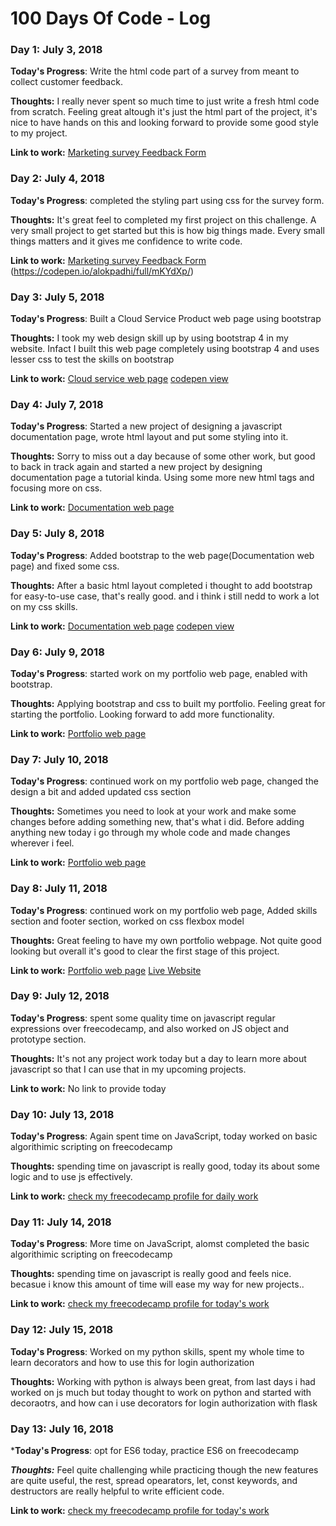 # 100 Days Of Code - Log

### Day 1: July 3, 2018 

**Today's Progress**: Write the html code part of a survey from meant to collect customer feedback.

**Thoughts:** I really never spent so much time to just write a fresh html code from scratch. Feeling great altough it's just the html part of the project, it's nice to have hands on this and looking forward to provide some good style to my project.

**Link to work:** [Marketing survey Feedback Form](https://github.com/alokpadhi/Marketing-Research-Survey-Form.git)

### Day 2: July 4, 2018

**Today's Progress**: completed the styling part using css for the survey form.

**Thoughts:** It's great feel to completed my first project on this challenge. A very small project to get started but this is how big things made. Every small things matters and it gives me confidence to write code.

**Link to work:** [Marketing survey Feedback Form](https://github.com/alokpadhi/Marketing-Research-Survey-Form.git)
(https://codepen.io/alokpadhi/full/mKYdXp/)

### Day 3: July 5, 2018

**Today's Progress**: Built a Cloud Service Product web page using bootstrap

**Thoughts:** I took my web design skill up by using bootstrap 4 in my website. Infact I built this web page completely using bootstrap 4 and uses lesser css to test the skills on bootstrap

**Link to work:** [Cloud service web page](https://github.com/alokpadhi/Cloud-Service-Product-Webpage.git)
[codepen view](https://codepen.io/alokpadhi/full/XYLWjQ/)


### Day 4: July 7, 2018

**Today's Progress**: Started a new project of designing a javascript documentation page, wrote html layout and put some styling into it.

**Thoughts:** Sorry to miss out a day because of some other work, but good to back in track again and started a new project by designing documentation page a tutorial kinda. Using some more new html tags and focusing more on css. 

**Link to work:** [Documentation web page](https://github.com/alokpadhi/Documentation-Page.git)

### Day 5: July 8, 2018

**Today's Progress**: Added bootstrap to the web page(Documentation web page) and fixed some css.

**Thoughts:** After a basic html layout completed i thought to add bootstrap for easy-to-use case, that's really good. and i think i still nedd to work a lot on my css skills. 

**Link to work:** [Documentation web page](https://github.com/alokpadhi/Documentation-Page.git)
[codepen view](https://codepen.io/alokpadhi/full/mKNoKr/)

### Day 6: July 9, 2018

**Today's Progress**: started work on my portfolio web page, enabled with bootstrap.

**Thoughts:** Applying bootstrap and css to built my portfolio. Feeling great for starting the portfolio. Looking forward to add more functionality. 

**Link to work:** [Portfolio web page](https://github.com/alokpadhi/My-Portfolio.git)

### Day 7: July 10, 2018

**Today's Progress**: continued work on my portfolio web page, changed the design a bit and added updated css section

**Thoughts:** Sometimes you need to look at your work and make some changes before adding something new, that's what i did. Before adding anything new today i go through my whole code and made changes wherever i feel. 

**Link to work:** [Portfolio web page](https://github.com/alokpadhi/My-Portfolio.git)

### Day 8: July 11, 2018

**Today's Progress**: continued work on my portfolio web page, Added skills section and footer section, worked on css flexbox model

**Thoughts:** Great feeling to have my own portfolio webpage. Not quite good looking but overall it's good to clear the first stage of this project. 

**Link to work:** [Portfolio web page](https://github.com/alokpadhi/My-Portfolio.git)
[Live Website](https://alokpadhi.github.io)

### Day 9: July 12, 2018

**Today's Progress**: spent some quality time on javascript regular expressions over freecodecamp, and also worked on JS object and prototype section.

**Thoughts:** It's not any project work today but a day to learn more about javascript so that I can use that in my upcoming projects.

**Link to work:** No link to provide today

### Day 10: July 13, 2018

**Today's Progress**: Again spent time on JavaScript, today worked on basic algorithimic scripting on freecodecamp

**Thoughts:** spending time on javascript is really good, today its about some logic and to use js effectively.

**Link to work:** [check my freecodecamp profile for daily work](https://www.freecodecamp.org/alokpadhi)


### Day 11: July 14, 2018

**Today's Progress**: More time on JavaScript, alomst completed the  basic algorithimic scripting on freecodecamp

**Thoughts:** spending time on javascript is really good and feels nice. becasue i know this amount of time will ease my way for new projects..

**Link to work:** [check my freecodecamp profile for today's work](https://www.freecodecamp.org/alokpadhi)


### Day 12: July 15, 2018

**Today's Progress**: Worked on my python skills, spent my whole time to learn decorators and how to use this for login authorization

**Thoughts:** Working with python is always been great, from last days i had worked on js much but today thought to work on python and started with decoraotrs, and how can i use decorators for login authorization with flask

### Day 13: July 16, 2018

***Today's Progress**: opt for ES6 today, practice ES6 on freecodecamp

***Thoughts:*** Feel quite challenging while practicing though the new features are quite useful, the rest, spread opearators, let, const keywords, and destructors are really helpful to write efficient code.

**Link to work:** [check my freecodecamp profile for today's work](https://www.freecodecamp.org/alokpadhi)












